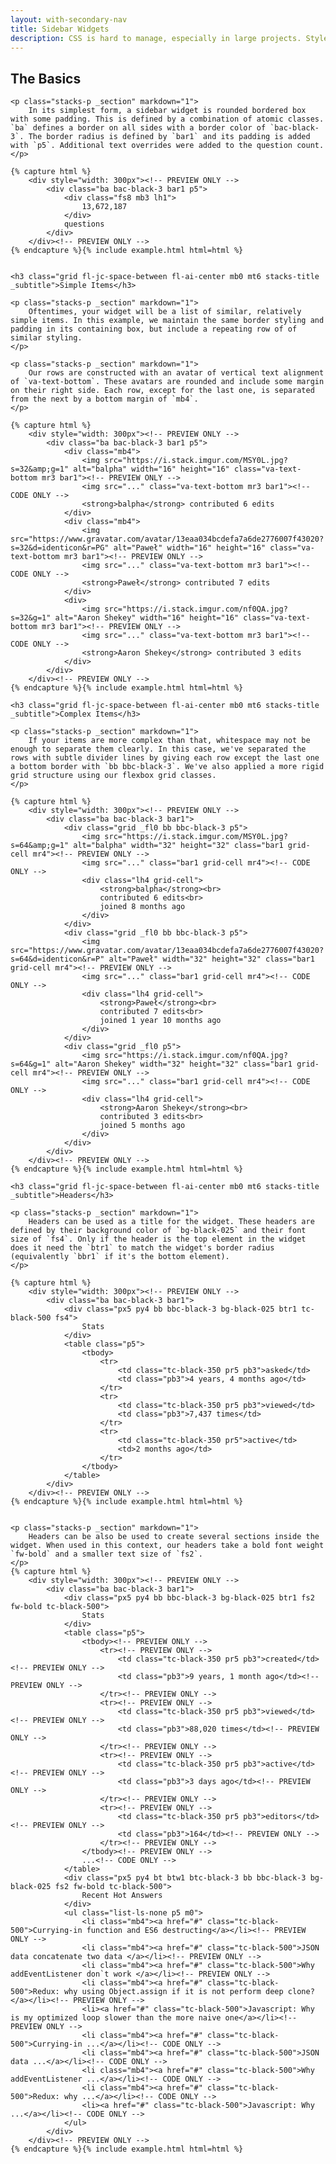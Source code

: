 ```yaml
---
layout: with-secondary-nav
title: Sidebar Widgets
description: CSS is hard to manage, especially in large projects. Styles are written in a global scope, which is narrowed through complex selectors. Specificity issues, redundancy, bloat, and maintenance can become a nightmare. Atomic CSS enables you to style directly in your views and components, avoiding the headache of managing stylesheets. Instead of declaring a single overarching class, we build our components with a series of small immutable classes. This approach keeps our CSS bundle small and our views flexible.
---
```


<section class="stacks-section">
    <h2 class="grid fl-jc-space-between fl-ai-center mb0 stacks-title">The Basics</h2>
    
    <p class="stacks-p _section" markdown="1">
        In its simplest form, a sidebar widget is rounded bordered box with some padding. This is defined by a combination of atomic classes. `ba` defines a border on all sides with a border color of `bac-black-3`. The border radius is defined by `bar1` and its padding is added with `p5`. Additional text overrides were added to the question count.
    </p>
   
    {% capture html %}
        <div style="width: 300px"><!-- PREVIEW ONLY -->
            <div class="ba bac-black-3 bar1 p5">
                <div class="fs8 mb3 lh1">
                    13,672,187
                </div>
                questions
            </div>
        </div><!-- PREVIEW ONLY -->
    {% endcapture %}{% include example.html html=html %}


    <h3 class="grid fl-jc-space-between fl-ai-center mb0 mt6 stacks-title _subtitle">Simple Items</h3>
    
    <p class="stacks-p _section" markdown="1">
        Oftentimes, your widget will be a list of similar, relatively simple items. In this example, we maintain the same border styling and padding in its containing box, but include a repeating row of of similar styling.
    </p>
    
    <p class="stacks-p _section" markdown="1">
        Our rows are constructed with an avatar of vertical text alignment of `va-text-bottom`. These avatars are rounded and include some margin on their right side. Each row, except for the last one, is separated from the next by a bottom margin of `mb4`.
    </p>
    
    {% capture html %}
        <div style="width: 300px"><!-- PREVIEW ONLY -->
            <div class="ba bac-black-3 bar1 p5">
                <div class="mb4">
                    <img src="https://i.stack.imgur.com/MSY0L.jpg?s=32&amp;g=1" alt="balpha" width="16" height="16" class="va-text-bottom mr3 bar1"><!-- PREVIEW ONLY -->
                    <img src="..." class="va-text-bottom mr3 bar1"><!-- CODE ONLY -->
                    <strong>balpha</strong> contributed 6 edits
                </div>
                <div class="mb4">
                    <img src="https://www.gravatar.com/avatar/13eaa034bcdefa7a6de2776007f43020?s=32&d=identicon&r=PG" alt="Paweł" width="16" height="16" class="va-text-bottom mr3 bar1"><!-- PREVIEW ONLY -->
                    <img src="..." class="va-text-bottom mr3 bar1"><!-- CODE ONLY -->
                    <strong>Paweł</strong> contributed 7 edits
                </div>
                <div>
                    <img src="https://i.stack.imgur.com/nf0QA.jpg?s=32&g=1" alt="Aaron Shekey" width="16" height="16" class="va-text-bottom mr3 bar1"><!-- PREVIEW ONLY -->
                    <img src="..." class="va-text-bottom mr3 bar1"><!-- CODE ONLY -->
                    <strong>Aaron Shekey</strong> contributed 3 edits
                </div>
            </div>
        </div><!-- PREVIEW ONLY -->
    {% endcapture %}{% include example.html html=html %}

    <h3 class="grid fl-jc-space-between fl-ai-center mb0 mt6 stacks-title _subtitle">Complex Items</h3>

    <p class="stacks-p _section" markdown="1">
        If your items are more complex than that, whitespace may not be enough to separate them clearly. In this case, we've separated the rows with subtle divider lines by giving each row except the last one a bottom border with `bb bbc-black-3`. We've also applied a more rigid grid structure using our flexbox grid classes.
    </p>

    {% capture html %}
        <div style="width: 300px"><!-- PREVIEW ONLY -->
            <div class="ba bac-black-3 bar1">
                <div class="grid _fl0 bb bbc-black-3 p5">
                    <img src="https://i.stack.imgur.com/MSY0L.jpg?s=64&amp;g=1" alt="balpha" width="32" height="32" class="bar1 grid-cell mr4"><!-- PREVIEW ONLY -->
                    <img src="..." class="bar1 grid-cell mr4"><!-- CODE ONLY -->
                    <div class="lh4 grid-cell">
                        <strong>balpha</strong><br>
                        contributed 6 edits<br>
                        joined 8 months ago
                    </div>
                </div>
                <div class="grid _fl0 bb bbc-black-3 p5">
                    <img src="https://www.gravatar.com/avatar/13eaa034bcdefa7a6de2776007f43020?s=64&d=identicon&r=P" alt="Paweł" width="32" height="32" class="bar1 grid-cell mr4"><!-- PREVIEW ONLY -->
                    <img src="..." class="bar1 grid-cell mr4"><!-- CODE ONLY -->
                    <div class="lh4 grid-cell">
                        <strong>Paweł</strong><br>
                        contributed 7 edits<br>
                        joined 1 year 10 months ago
                    </div>
                </div>
                <div class="grid _fl0 p5">
                    <img src="https://i.stack.imgur.com/nf0QA.jpg?s=64&g=1" alt="Aaron Shekey" width="32" height="32" class="bar1 grid-cell mr4"><!-- PREVIEW ONLY -->
                    <img src="..." class="bar1 grid-cell mr4"><!-- CODE ONLY -->
                    <div class="lh4 grid-cell">
                        <strong>Aaron Shekey</strong><br>
                        contributed 3 edits<br>
                        joined 5 months ago
                    </div>
                </div>
            </div>
        </div><!-- PREVIEW ONLY -->
    {% endcapture %}{% include example.html html=html %}

    <h3 class="grid fl-jc-space-between fl-ai-center mb0 mt6 stacks-title _subtitle">Headers</h3>
    
    <p class="stacks-p _section" markdown="1">
        Headers can be used as a title for the widget. These headers are defined by their background color of `bg-black-025` and their font size of `fs4`. Only if the header is the top element in the widget does it need the `btr1` to match the widget's border radius (equivalently `bbr1` if it's the bottom element).
    </p>

    {% capture html %}
        <div style="width: 300px"><!-- PREVIEW ONLY -->
            <div class="ba bac-black-3 bar1">
                <div class="px5 py4 bb bbc-black-3 bg-black-025 btr1 tc-black-500 fs4">
                    Stats
                </div>
                <table class="p5">
                    <tbody>
                        <tr>
                            <td class="tc-black-350 pr5 pb3">asked</td>
                            <td class="pb3">4 years, 4 months ago</td>
                        </tr>
                        <tr>
                            <td class="tc-black-350 pr5 pb3">viewed</td>
                            <td class="pb3">7,437 times</td>
                        </tr>
                        <tr>
                            <td class="tc-black-350 pr5">active</td>
                            <td>2 months ago</td>
                        </tr>
                    </tbody>
                </table>
            </div>
        </div><!-- PREVIEW ONLY -->
    {% endcapture %}{% include example.html html=html %}
    
    
    <p class="stacks-p _section" markdown="1">
        Headers can be also be used to create several sections inside the widget. When used in this context, our headers take a bold font weight `fw-bold` and a smaller text size of `fs2`.
    </p>
    {% capture html %}
        <div style="width: 300px"><!-- PREVIEW ONLY -->    
            <div class="ba bac-black-3 bar1">
                <div class="px5 py4 bb bbc-black-3 bg-black-025 btr1 fs2 fw-bold tc-black-500">
                    Stats
                </div>
                <table class="p5">
                    <tbody><!-- PREVIEW ONLY -->
                        <tr><!-- PREVIEW ONLY -->
                            <td class="tc-black-350 pr5 pb3">created</td><!-- PREVIEW ONLY -->
                            <td class="pb3">9 years, 1 month ago</td><!-- PREVIEW ONLY -->
                        </tr><!-- PREVIEW ONLY -->
                        <tr><!-- PREVIEW ONLY -->
                            <td class="tc-black-350 pr5 pb3">viewed</td><!-- PREVIEW ONLY -->
                            <td class="pb3">88,020 times</td><!-- PREVIEW ONLY -->
                        </tr><!-- PREVIEW ONLY -->
                        <tr><!-- PREVIEW ONLY -->
                            <td class="tc-black-350 pr5 pb3">active</td><!-- PREVIEW ONLY -->
                            <td class="pb3">3 days ago</td><!-- PREVIEW ONLY -->
                        </tr><!-- PREVIEW ONLY -->
                        <tr><!-- PREVIEW ONLY -->
                            <td class="tc-black-350 pr5 pb3">editors</td><!-- PREVIEW ONLY -->
                            <td class="pb3">164</td><!-- PREVIEW ONLY -->
                        </tr><!-- PREVIEW ONLY -->
                    </tbody><!-- PREVIEW ONLY -->
                    ...<!-- CODE ONLY -->
                </table>
                <div class="px5 py4 bt btw1 btc-black-3 bb bbc-black-3 bg-black-025 fs2 fw-bold tc-black-500">
                    Recent Hot Answers
                </div>
                <ul class="list-ls-none p5 m0">
                    <li class="mb4"><a href="#" class="tc-black-500">Currying-in function and ES6 destructing</a></li><!-- PREVIEW ONLY -->
                    <li class="mb4"><a href="#" class="tc-black-500">JSON data concatenate two data </a></li><!-- PREVIEW ONLY -->
                    <li class="mb4"><a href="#" class="tc-black-500">Why addEventListener don`t work </a></li><!-- PREVIEW ONLY -->
                    <li class="mb4"><a href="#" class="tc-black-500">Redux: why using Object.assign if it is not perform deep clone? </a></li><!-- PREVIEW ONLY -->
                    <li><a href="#" class="tc-black-500">Javascript: Why is my optimized loop slower than the more naive one</a></li><!-- PREVIEW ONLY -->
                    <li class="mb4"><a href="#" class="tc-black-500">Currying-in ...</a></li><!-- CODE ONLY -->
                    <li class="mb4"><a href="#" class="tc-black-500">JSON data ...</a></li><!-- CODE ONLY -->
                    <li class="mb4"><a href="#" class="tc-black-500">Why addEventListener ...</a></li><!-- CODE ONLY -->
                    <li class="mb4"><a href="#" class="tc-black-500">Redux: why ...</a></li><!-- CODE ONLY -->
                    <li><a href="#" class="tc-black-500">Javascript: Why ...</a></li><!-- CODE ONLY -->
                </ul>
            </div>
        </div><!-- PREVIEW ONLY -->
    {% endcapture %}{% include example.html html=html %}
</section>